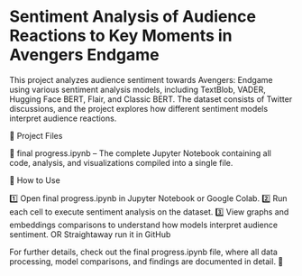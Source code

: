# Sentiment Analysis of Audience Reactions to Key Moments in Avengers Endgame

This project analyzes audience sentiment towards Avengers: Endgame using various sentiment analysis models, including TextBlob, VADER, Hugging Face BERT, Flair, and Classic BERT. The dataset consists of Twitter discussions, and the project explores how different sentiment models interpret audience reactions.

📂 Project Files

📄 final progress.ipynb – The complete Jupyter Notebook containing all code, analysis, and visualizations compiled into a single file.

📌 How to Use

1️⃣ Open final progress.ipynb in Jupyter Notebook or Google Colab.
2️⃣ Run each cell to execute sentiment analysis on the dataset.
3️⃣ View graphs and embeddings comparisons to understand how models interpret audience sentiment.
OR
Straightaway run it in GitHub


For further details, check out the final progress.ipynb file, where all data processing, model comparisons, and findings are documented in detail. 🚀
